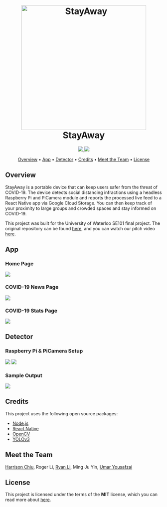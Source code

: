 <h1 align="center">
  <a href="https://git.uwaterloo.ca/se101-f20/five-guys/-/blob/master/media/StayAway_Logo.png"><img src="/media/StayAway_Logo.png" alt="StayAway" width="400"></a>
  <br>
  StayAway
  <br>
</h1>

<p align="center">
  <a href="https://img.shields.io/badge/python-3.6+-brightgreen.svg">
    <img src="https://img.shields.io/badge/python-3.6+-brightgreen.svg">
  </a>
  <a href="https://img.shields.io/badge/npm-1.2.1-brightgreen.svg"><img src="https://img.shields.io/badge/npm-1.2.1-brightgreen.svg"></a>
</p>

<p align="center">
  <a href="#overview">Overview</a> •
  <a href="#app">App</a> •
  <a href="#detector">Detector</a> •
  <a href="#credits">Credits</a> •
  <a href="#meet-the-team">Meet the Team</a> •
  <a href="#license">License</a>
</p>

## Overview
StayAway is a portable device that can keep users safer from the threat of COVID-19. The device detects social distancing infractions using a headless Raspberry Pi and PiCamera module and reports the processed live feed to a React Native app via Google Cloud Storage. You can then keep track of your proximity to large groups and crowded spaces and stay informed on COVID-19.

This project was built for the University of Waterloo SE101 final project. The original repository can be found [here](https://git.uwaterloo.ca/se101-f20/five-guys), and you can watch our pitch video [here](https://www.youtube.com/watch?v=EyFzRy_TTh0).

## App

### Home Page
![](/media/StayAway_AppHome.png)

### COVID-19 News Page
![](/media/StayAway_AppNewsPage.png)

### COVID-19 Stats Page
![](/media/StayAway_AppStatsPage.png)

## Detector

### Raspberry Pi & PiCamera Setup
![](/media/StayAway_Pi.png)
![](/media/StayAway_Detector.png)

### Sample Output
![](/media/StayAway_DetectorSample.png)

## Credits
This project uses the following open source packages:
- [Node.js](https://nodejs.org/)
- [React Native](https://reactnative.dev/)
- [OpenCV](https://opencv.org/)
- [YOLOv3](https://pjreddie.com/darknet/yolo/)

## Meet the Team
[Harrison Chiu](https://github.com/q23m), Roger Li, [Ryan Li](https://github.com/ryli123), Ming Ju Yin, [Umar Yousafzai](https://github.com/uyousafzai54)

## License
This project is licensed under the terms of the **MIT** license, which you can read more about [here](https://git.uwaterloo.ca/se101-f20/five-guys/-/blob/master/LICENSE).
